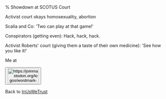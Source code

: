 % Showdown at SCOTUS Court

Activist court okays homosexuality, abortion

Scalia and Co: 'Two can play at that game!'

Conspirators (getting even): Hack, hack, hack.

Activist Roberts' court (giving them a taste of their own medicine): 'See how you like it!'


Me at
    <form action='https://mastodon.sdf.org/@drbean'>
    <button type='submit' class='btn'>
    <img src='./mastodon.svg'
        alt='https://joinmastodon.org/logos/wordmark-black-text.svg'
        style='width:100px;height:50px'/>
    </button></form>
    
Back to
[InUsWeTrust](InUsWeTrust.html)
